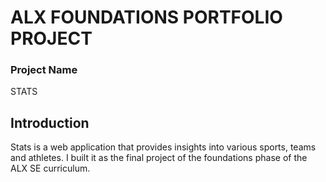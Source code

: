 # ALX FOUNDATIONS PORTFOLIO PROJECT
### Project Name
STATS
## Introduction
Stats is a web application that provides insights into various sports, teams and athletes. I built it as the final project of the foundations phase of the ALX SE curriculum.